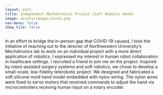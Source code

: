 ```yaml
---
layout: post
title: Independent Mechatronics Project (Soft Robotic Hand)
image: assets/images/soro1.png
nav-menu: false
show_tile: false
---
```




<!-- Main -->
<div id="main" class="alt">

<!-- One -->
<section id="one">
	<p>In an effort to bridge the in-person gap that COVID-19 caused, I took the initiative of reaching out to the director of Northwestern University’s Mechatronics lab to work on an individual project with a more direct application of robotics. I expressed my interest in human robot  collaboration in healthcare settings. I recruited a friend to join me on the project. Inspired by robot-assisted surgery systems and soft robotics, we chose to develop a small-scale, low-fidelity telerobotic project. We designed and fabricated a soft silicone mold hand model embedded with nylon wiring. The nylon wires were fixed to servo motors that received commands to adjust the hand via microcontrollers receving human input on a rotary encoder.
	</p>
</section>

</div>

